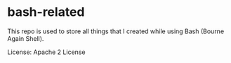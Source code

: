 bash-related
============

This repo is used to store all things that I created while using Bash (Bourne Again Shell).

License: Apache 2 License

